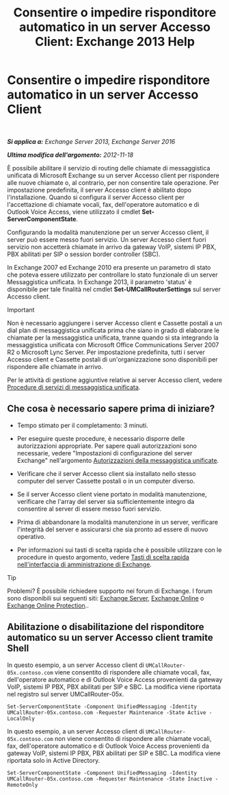 ﻿---
title: 'Consentire o impedire risponditore automatico in un server Accesso Client: Exchange 2013 Help'
TOCTitle: Consentire o impedire risponditore automatico in un server Accesso Client
ms:assetid: 8287bb78-2621-4b80-a128-8f2ccd67923a
ms:mtpsurl: https://technet.microsoft.com/it-it/library/Bb123529(v=EXCHG.150)
ms:contentKeyID: 50555629
ms.date: 05/22/2018
mtps_version: v=EXCHG.150
ms.translationtype: MT
---

# Consentire o impedire risponditore automatico in un server Accesso Client

 

_**Si applica a:** Exchange Server 2013, Exchange Server 2016_

_**Ultima modifica dell'argomento:** 2012-11-18_

È possibile abilitare il servizio di routing delle chiamate di messaggistica unificata di Microsoft Exchange su un server Accesso client per rispondere alle nuove chiamate o, al contrario, per non consentire tale operazione. Per impostazione predefinita, il server Accesso client è abilitato dopo l'installazione. Quando si configura il server Accesso client per l'accettazione di chiamate vocali, fax, dell'operatore automatico e di Outlook Voice Access, viene utilizzato il cmdlet **Set-ServerComponentState**.

Configurando la modalità manutenzione per un server Accesso client, il server può essere messo fuori servizio. Un server Accesso client fuori servizio non accetterà chiamate in arrivo da gateway VoIP, sistemi IP PBX, PBX abilitati per SIP o session border controller (SBC).

In Exchange 2007 ed Exchange 2010 era presente un parametro di stato che poteva essere utilizzato per controllare lo stato funzionale di un server Messaggistica unificata. In Exchange 2013, il parametro 'status' è disponibile per tale finalità nel cmdlet **Set-UMCallRouterSettings** sul server Accesso client.


> [!IMPORTANT]
> Non è necessario aggiungere i server Accesso client e Cassette postali a un dial plan di messaggistica unificata prima che siano in grado di elaborare le chiamate per la messaggistica unificata, tranne quando si sta integrando la messaggistica unificata con Microsoft Office Communications Server 2007 R2 o Microsoft Lync Server. Per impostazione predefinita, tutti i server Accesso client e Cassette postali di un'organizzazione sono disponibili per rispondere alle chiamate in arrivo.



Per le attività di gestione aggiuntive relative ai server Accesso client, vedere [Procedure di servizi di messaggistica unificata](um-services-procedures-exchange-2013-help.md).

## Che cosa è necessario sapere prima di iniziare?

  - Tempo stimato per il completamento: 3 minuti.

  - Per eseguire queste procedure, è necessario disporre delle autorizzazioni appropriate. Per sapere quali autorizzazioni sono necessarie, vedere "Impostazioni di configurazione del server Exchange" nell'argomento [Autorizzazioni della messaggistica unificate](unified-messaging-permissions-exchange-2013-help.md).

  - Verificare che il server Accesso client sia installato nello stesso computer del server Cassette postali o in un computer diverso.

  - Se il server Accesso client viene portato in modalità manutenzione, verificare che l'array del server sia sufficientemente integro da consentire al server di essere messo fuori servizio.

  - Prima di abbandonare la modalità manutenzione in un server, verificare l'integrità del server e assicurarsi che sia pronto ad essere di nuovo operativo.

  - Per informazioni sui tasti di scelta rapida che è possibile utilizzare con le procedure in questo argomento, vedere [Tasti di scelta rapida nell'interfaccia di amministrazione di Exchange](keyboard-shortcuts-in-the-exchange-admin-center-exchange-online-protection-help.md).


> [!TIP]
> Problemi? È possibile richiedere supporto nei forum di Exchange. I forum sono disponibili sui seguenti siti: <A href="https://go.microsoft.com/fwlink/p/?linkid=60612">Exchange Server</A>, <A href="https://go.microsoft.com/fwlink/p/?linkid=267542">Exchange Online</A> o <A href="https://go.microsoft.com/fwlink/p/?linkid=285351">Exchange Online Protection</A>..



## Abilitazione o disabilitazione del risponditore automatico su un server Accesso client tramite Shell

In questo esempio, a un server Accesso client di `UMCallRouter-05x.contoso.com` viene consentito di rispondere alle chiamate vocali, fax, dell'operatore automatico e di Outlook Voice Access provenienti da gateway VoIP, sistemi IP PBX, PBX abilitati per SIP e SBC. La modifica viene riportata nel registro sul server UMCallRouter-05x.

    Set-ServerComponentState -Component UnifiedMessaging -Identity UMCallRouter-05x.contoso.com -Requester Maintenance -State Active -LocalOnly

In questo esempio, a un server Accesso client di `UMCallRouter-05x.contoso.com` non viene consentito di rispondere alle chiamate vocali, fax, dell'operatore automatico e di Outlook Voice Access provenienti da gateway VoIP, sistemi IP PBX, PBX abilitati per SIP e SBC. La modifica viene riportata solo in Active Directory.

    Set-ServerComponentState -Component UnifiedMessaging -Identity UMCallRouter-05x.contoso.com -Requester Maintenance -State Inactive -RemoteOnly

